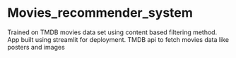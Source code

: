 # Movies_recommender_system
Trained on TMDB movies data set using content based filtering method. App built using streamlit for deployment. TMDB api to fetch movies data like posters and images

